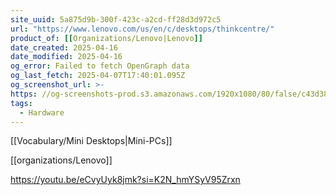 ```yaml
---
site_uuid: 5a875d9b-300f-423c-a2cd-ff28d3d972c5
url: "https://www.lenovo.com/us/en/c/desktops/thinkcentre/"
product_of: [[Organizations/Lenovo|Lenovo]]
date_created: 2025-04-16
date_modified: 2025-04-16
og_error: Failed to fetch OpenGraph data
og_last_fetch: 2025-04-07T17:40:01.095Z
og_screenshot_url: >-
https: //og-screenshots-prod.s3.amazonaws.com/1920x1080/80/false/c43d380231d0a3952c81bf159e16320ba38723fb83531c0218d71c86d540e2e1.jpeg
tags:
  - Hardware
---
```


[[Vocabulary/Mini Desktops|Mini-PCs]]

[[organizations/Lenovo]]

https://youtu.be/eCvyUyk8jmk?si=K2N_hmYSyV95Zrxn